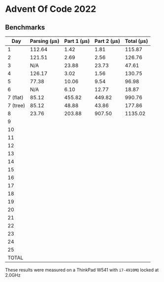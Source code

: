 # Advent Of Code 2022

## Benchmarks

| Day      | Parsing (μs) | Part 1 (μs) | Part 2 (μs) | Total (μs) |
|----------|--------------|-------------|-------------|------------|
| 1        | 112.64       | 1.42        | 1.81        | 115.87     |
| 2        | 121.51       | 2.69        | 2.56        | 126.76     |
| 3        | N/A          | 23.88       | 23.73       | 47.61      |
| 4        | 126.17       | 3.02        | 1.56        | 130.75     |
| 5        | 77.38        | 10.06       | 9.54        | 96.98      |
| 6        | N/A          | 6.10        | 12.77       | 18.87      |
| 7 (flat) | 85.12        | 455.82      | 449.82      | 990.76     |
| 7 (tree) | 85.12        | 48.88       | 43.86       | 177.86     |
| 8        | 23.76        | 203.88      | 907.50      | 1135.02    |
| 9        |              |             |             |            |
| 10       |              |             |             |            |
| 11       |              |             |             |            |
| 12       |              |             |             |            |
| 13       |              |             |             |            |
| 14       |              |             |             |            |
| 15       |              |             |             |            |
| 16       |              |             |             |            |
| 17       |              |             |             |            |
| 18       |              |             |             |            |
| 19       |              |             |             |            |
| 20       |              |             |             |            |
| 21       |              |             |             |            |
| 22       |              |             |             |            |
| 23       |              |             |             |            |
| 24       |              |             |             |            |
| 25       |              |             |             |            |
| TOTAL    |              |             |             |            |

These results were measured on a ThinkPad W541 with `i7-4910MQ` locked at 2.0GHz
